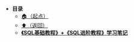 * **目录**
  * [🏠（起点）](/study/README)
  * [⬆️（返回）](/study/数据库/README)
  * [**《SQL基础教程》+《SQL进阶教程》学习笔记**](/study/数据库/SQL/《SQL基础教程》+《SQL进阶教程》学习笔记/README)